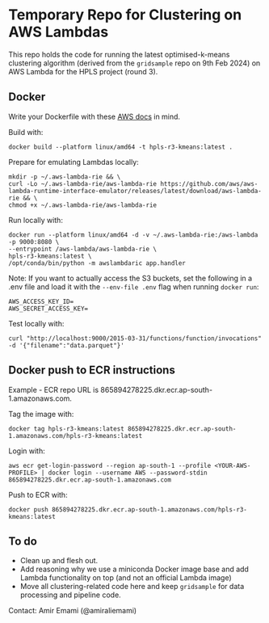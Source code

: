 # Temporary Repo for Clustering on AWS Lambdas

This repo holds the code for running the latest optimised-k-means clustering algorithm (derived from the `gridsample` repo on 9th Feb 2024) on AWS Lambda for the HPLS project (round 3).

## Docker

Write your Dockerfile with these [AWS docs](https://docs.aws.amazon.com/lambda/latest/dg/python-image.html#python-image-clients) in mind.

Build with:

    docker build --platform linux/amd64 -t hpls-r3-kmeans:latest .

Prepare for emulating Lambdas locally:

    mkdir -p ~/.aws-lambda-rie && \
    curl -Lo ~/.aws-lambda-rie/aws-lambda-rie https://github.com/aws/aws-lambda-runtime-interface-emulator/releases/latest/download/aws-lambda-rie && \
    chmod +x ~/.aws-lambda-rie/aws-lambda-rie

Run locally with:

    docker run --platform linux/amd64 -d -v ~/.aws-lambda-rie:/aws-lambda -p 9000:8080 \
    --entrypoint /aws-lambda/aws-lambda-rie \
    hpls-r3-kmeans:latest \
    /opt/conda/bin/python -m awslambdaric app.handler

Note: If you want to actually access the S3 buckets, set the following in a .env file and load it with the `--env-file .env` flag when running `docker run`:

    AWS_ACCESS_KEY_ID=
    AWS_SECRET_ACCESS_KEY=

Test locally with:

    curl "http://localhost:9000/2015-03-31/functions/function/invocations" -d '{"filename":"data.parquet"}'

## Docker push to ECR instructions

Example - ECR repo URL is 865894278225.dkr.ecr.ap-south-1.amazonaws.com.

Tag the image with:

    docker tag hpls-r3-kmeans:latest 865894278225.dkr.ecr.ap-south-1.amazonaws.com/hpls-r3-kmeans:latest

Login with:

    aws ecr get-login-password --region ap-south-1 --profile <YOUR-AWS-PROFILE> | docker login --username AWS --password-stdin 865894278225.dkr.ecr.ap-south-1.amazonaws.com

Push to ECR with:

    docker push 865894278225.dkr.ecr.ap-south-1.amazonaws.com/hpls-r3-kmeans:latest

## To do

- Clean up and flesh out.
- Add reasoning why we use a miniconda Docker image base and add Lambda functionality on top (and not an official Lambda image)
- Move all clustering-related code here and keep `gridsample` for data processing and pipeline code.

Contact: Amir Emami (@amiraliemami)
